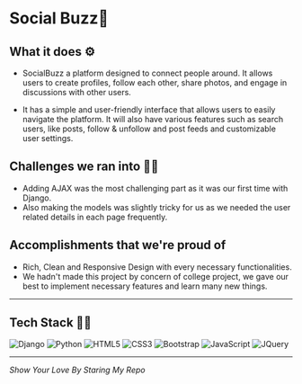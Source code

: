 # Social Buzz📱

## What it does ⚙️
- SocialBuzz a platform designed to connect people around. It allows users to create profiles, follow each other, share photos, and engage in discussions with other users.

- It has a simple and user-friendly interface that allows users to easily navigate the platform. It will also have various features such as search users, like posts, follow & unfollow and post feeds and customizable user settings.

## Challenges we ran into 🏃‍♂️
- Adding AJAX was the most challenging part as it was our first time with Django.
- Also making the models was slightly tricky for us as we needed the user related details in each page frequently.

## Accomplishments that we're proud of
- Rich, Clean and Responsive Design with every necessary functionalities. 
- We hadn't made this project by concern of college project, we gave our best to implement necessary features and learn many new things.

---

## Tech Stack 👨‍💻

![Django](https://img.shields.io/badge/django-%23323330.svg?style=for-the-badge&logo=django&logoColor=%23F7DF1E)
![Python](https://img.shields.io/badge/python-%234ea94b.svg?style=for-the-badge&logo=python&logoColor=white)
![HTML5](https://img.shields.io/badge/html5-%23E34F26.svg?style=for-the-badge&logo=html5&logoColor=white)
![CSS3](https://img.shields.io/badge/css3-%231572B6.svg?style=for-the-badge&logo=css3&logoColor=white)
![Bootstrap](https://img.shields.io/badge/bootstrap-%23563D7C.svg?style=for-the-badge&logo=bootstrap&logoColor=white)
![JavaScript](https://img.shields.io/badge/javascript-%20232A.svg?style=for-the-badge&logo=javascript&logoColor=%23F7DF1E)
![JQuery](https://img.shields.io/badge/jquery-%6DA55F.svg?style=for-the-badge&logo=jquery&logoColor=%23F7DF1E)

---

*Show Your Love By Staring My Repo*
